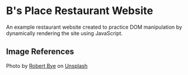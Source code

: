 # B's Place Restaurant Website

An example restaurant website created to practice DOM manipulation by dynamically rendering the site using JavaScript.

## Image References

Photo by <a href="https://unsplash.com/@robertbye?utm_content=creditCopyText&utm_medium=referral&utm_source=unsplash">Robert Bye</a> on <a href="https://unsplash.com/photos/mens-sitting-green-chair-reading-newspaper-4UGlx_OXqgs?utm_content=creditCopyText&utm_medium=referral&utm_source=unsplash">Unsplash</a>
  